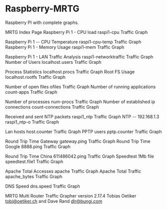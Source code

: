 Raspberry-MRTG
==============

Raspberry PI with complete graphs.



MRTG Index Page
Raspberry Pi 1 - CPU load
raspi1-cpu Traffic Graph
	
Raspberry Pi 1 -- CPU Temperature
raspi1-cpu-temp Traffic Graph
Raspberry Pi 1 - Memory Usage
raspi1-mem Traffic Graph
	
Raspberry Pi 1 - LAN Traffic Analysis
raspi1-networktraffic Traffic Graph
Number of Users
localhost.users Traffic Graph
	
Process Statistics
localhost.procs Traffic Graph
Root FS Usage
localhost.rootfs Traffic Graph
	
Number of open files
ofiles Traffic Graph
Number of running applications
count-apps Traffic Graph
	
Number of processes
num-procs Traffic Graph
Number of established ip connections
count-connections Traffic Graph
	
Received and sent NTP packets
raspi1_ntp Traffic Graph
NTP -- 192.168.1.3
raspi1_ntp-o Traffic Graph
	
Lan hosts
host.counter Traffic Graph
PPTP users
pptp.counter Traffic Graph
	
Round Trip Time Gateway
gateway.ping Traffic Graph
Round Trip Time Google
8888.ping Traffic Graph
	
Round Trip Time China
611486042.ping Traffic Graph
Speedtest 1Mb file
speedtest.file1 Traffic Graph
	
Apache Total Accesses
apache Traffic Graph
Apache Total Traffic
apache_bytes Traffic Graph
	
DNS Speed
dns.speed Traffic Graph

MRTG 		Multi Router Traffic Grapher
version 2.17.4 	Tobias Oetiker <tobi@oetiker.ch> and Dave Rand <dlr@bungi.com>
